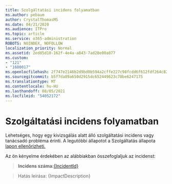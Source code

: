 ```yaml
---
title: Szolgáltatási incidens folyamatban
ms.author: pebaum
author: CrystalThomasMS
ms.date: 04/21/2020
ms.audience: ITPro
ms.topic: article
ms.service: o365-administration
ROBOTS: NOINDEX, NOFOLLOW
localization_priority: Normal
ms.assetid: 2ed85d10-162f-4e4a-a843-7ad20e00a077
ms.custom:
- "121"
- "1600017"
ms.openlocfilehash: 2f747e2146b2d9bd0b594a2cffe227c98fcdd6f612fdf264c82fbda91f4fca99
ms.sourcegitcommit: b5f7da89a650d2915dc652449623c78be6247175
ms.translationtype: MT
ms.contentlocale: hu-HU
ms.lasthandoff: 08/05/2021
ms.locfileid: "54052172"
---
```

# <a name="service-incident-in-progress"></a>Szolgáltatási incidens folyamatban

Lehetséges, hogy egy kivizsgálás alatt álló szolgáltatási incidens vagy tanácsadó probléma érinti. A legutóbbi állapotot a Szolgáltatás állapota [lapon ellenőrizheti.](https://admin.microsoft.com/adminportal/home#/servicehealth)
  
Az ön kényelme érdekében az alábbiakban összefoglaljuk az incidenst:
  
> **Incidens száma:**[{IncidentId}](https://admin.microsoft.com/adminportal/home#/servicehealth)
    
> Hatás leírása: {ImpactDescription}
